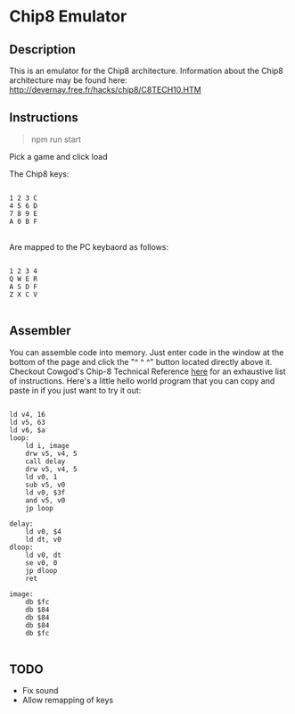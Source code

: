 # Chip8 Emulator

## Description
This is an emulator for the Chip8 architecture. Information about the Chip8 architecture may be found here: http://devernay.free.fr/hacks/chip8/C8TECH10.HTM

## Instructions

> npm run start

Pick a game and click load

The Chip8 keys:

<pre>
<code>
1 2 3 C
4 5 6 D
7 8 9 E
A 0 B F
</code>
</pre>

Are mapped to the PC keybaord as follows:

<pre>
<code>
1 2 3 4
Q W E R
A S D F
Z X C V
</code>
</pre>

## Assembler

You can assemble code into memory. Just enter code in the window at the bottom of the page and click the "^ ^ ^" button located directly above it.  Checkout Cowgod's Chip-8 Technical Reference [here](http://devernay.free.fr/hacks/chip8/C8TECH10.HTM) for an exhaustive list of instructions. Here's a little hello world program that you can copy and paste in if you just want to try it out:

<pre>
<code>
ld v4, 16
ld v5, 63
ld v6, $a
loop:
    ld i, image
    drw v5, v4, 5
    call delay
    drw v5, v4, 5
    ld v0, 1
    sub v5, v0
    ld v0, $3f
    and v5, v0
    jp loop

delay:
    ld v0, $4
    ld dt, v0
dloop:
    ld v0, dt
    se v0, 0
    jp dloop
    ret

image:
    db $fc
    db $84
    db $84
    db $84
    db $fc
</code>
</pre>

## TODO
* Fix sound
* Allow remapping of keys
